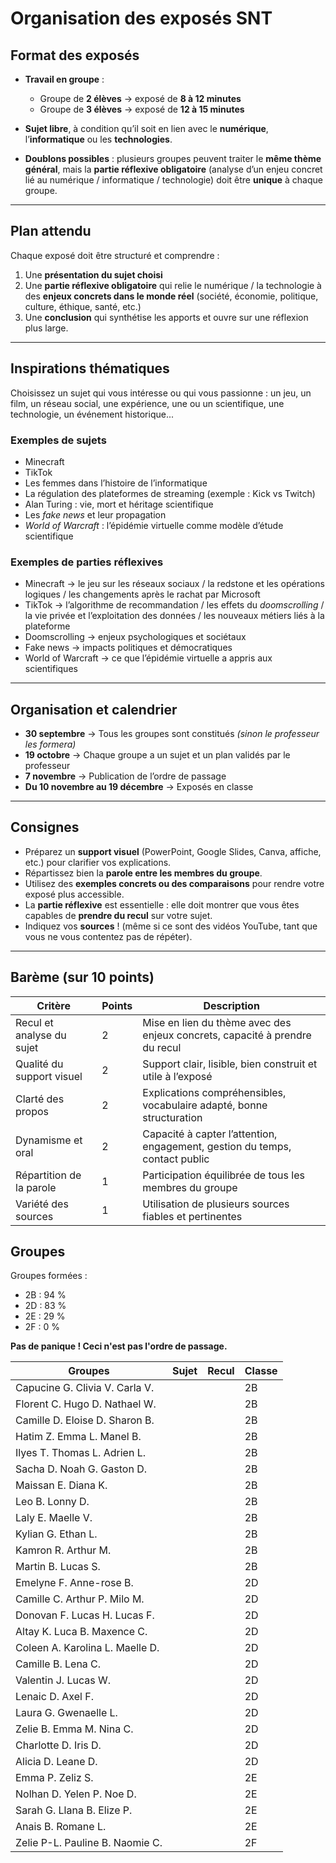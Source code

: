 # Organisation des exposés SNT

## Format des exposés
- **Travail en groupe** :  
  - Groupe de **2 élèves** → exposé de **8 à 12 minutes**  
  - Groupe de **3 élèves** → exposé de **12 à 15 minutes**  

- **Sujet libre**, à condition qu’il soit en lien avec le **numérique**, l’**informatique** ou les **technologies**.  

- **Doublons possibles** : plusieurs groupes peuvent traiter le **même thème général**, mais la **partie réflexive obligatoire** (analyse d’un enjeu concret lié au numérique / informatique / technologie) doit être **unique** à chaque groupe.  

---

## Plan attendu
Chaque exposé doit être structuré et comprendre :  
1. Une **présentation du sujet choisi**   
2. Une **partie réflexive obligatoire** qui relie le numérique / la technologie à des **enjeux concrets dans le monde réel** (société, économie, politique, culture, éthique, santé, etc.)  
3. Une **conclusion** qui synthétise les apports et ouvre sur une réflexion plus large.  

---

## Inspirations thématiques

Choisissez un sujet qui vous intéresse ou qui vous passionne : un jeu, un film, un réseau social, une expérience, une ou un scientifique, une technologie, un événement historique...  

### Exemples de sujets
- Minecraft  
- TikTok  
- Les femmes dans l’histoire de l’informatique  
- La régulation des plateformes de streaming (exemple : Kick vs Twitch)  
- Alan Turing : vie, mort et héritage scientifique  
- Les *fake news* et leur propagation  
- *World of Warcraft* : l’épidémie virtuelle comme modèle d’étude scientifique  

### Exemples de parties réflexives
- Minecraft → le jeu sur les réseaux sociaux / la redstone et les opérations logiques / les changements après le rachat par Microsoft  
- TikTok → l’algorithme de recommandation / les effets du *doomscrolling* / la vie privée et l’exploitation des données / les nouveaux métiers liés à la plateforme  
- Doomscrolling → enjeux psychologiques et sociétaux  
- Fake news → impacts politiques et démocratiques  
- World of Warcraft → ce que l’épidémie virtuelle a appris aux scientifiques  

---

## Organisation et calendrier
- **30 septembre** → Tous les groupes sont constitués *(sinon le professeur les formera)*  
- **19 octobre** → Chaque groupe a un sujet et un plan validés par le professeur  
- **7 novembre** → Publication de l’ordre de passage  
- **Du 10 novembre au 19 décembre** → Exposés en classe  

---

## Consignes
- Préparez un **support visuel** (PowerPoint, Google Slides, Canva, affiche, etc.) pour clarifier vos explications.  
- Répartissez bien la **parole entre les membres du groupe**.  
- Utilisez des **exemples concrets ou des comparaisons** pour rendre votre exposé plus accessible.  
- La **partie réflexive** est essentielle : elle doit montrer que vous êtes capables de **prendre du recul** sur votre sujet.  
- Indiquez vos **sources** ! (même si ce sont des vidéos YouTube, tant que vous ne vous contentez pas de répéter).  

---

## Barème (sur 10 points)

| Critère                   | Points | Description                                                                 |
|----------------------------|--------|-----------------------------------------------------------------------------|
| Recul et analyse du sujet  | 2      | Mise en lien du thème avec des enjeux concrets, capacité à prendre du recul |
| Qualité du support visuel  | 2      | Support clair, lisible, bien construit et utile à l’exposé                   |
| Clarté des propos          | 2      | Explications compréhensibles, vocabulaire adapté, bonne structuration       |
| Dynamisme et oral          | 2      | Capacité à capter l’attention, engagement, gestion du temps, contact public |
| Répartition de la parole   | 1      | Participation équilibrée de tous les membres du groupe                      |
| Variété des sources        | 1      | Utilisation de plusieurs sources fiables et pertinentes                     |

## Groupes  

Groupes formées :  
- 2B : 94 %  
- 2D : 83 %  
- 2E : 29 %  
- 2F : 0 %  

**Pas de panique ! Ceci n'est pas l'ordre de passage.**  

|Groupes|Sujet|Recul|Classe|
|--|--|--|--|
|Capucine G. Clivia V. Carla V.|||2B|
|Florent C. Hugo D. Nathael W.|||2B|
|Camille D. Eloise D. Sharon B.|||2B|
|Hatim Z. Emma L. Manel B.|||2B|
|Ilyes T. Thomas L. Adrien L.|||2B|
|Sacha D. Noah G. Gaston D.|||2B|
|Maissan E. Diana K.|||2B|
|Leo B. Lonny D.|||2B|
|Laly E. Maelle V.|||2B|
|Kylian G. Ethan L.|||2B|
|Kamron R. Arthur M.|||2B|
|Martin B. Lucas S.|||2B|
|Emelyne F. Anne-rose B.|||2D|
|Camille C. Arthur P. Milo M.|||2D|
|Donovan F. Lucas H. Lucas F.|||2D|
|Altay K. Luca B. Maxence C.|||2D|
|Coleen A. Karolina L. Maelle D.|||2D|
|Camille B. Lena C.|||2D|
|Valentin J. Lucas W.|||2D|
|Lenaic D. Axel F.|||2D|
|Laura G. Gwenaelle L.|||2D|
|Zelie B. Emma M. Nina C.|||2D|
|Charlotte D. Iris D.|||2D|
|Alicia D. Leane D.|||2D|
|Emma P. Zeliz S.|||2E|
|Nolhan D. Yelen P. Noe D.|||2E|
|Sarah G. Llana B. Elize P.|||2E|
|Anais B. Romane L.|||2E|
|Zelie P-L. Pauline B. Naomie C.|||2F|